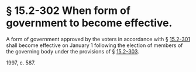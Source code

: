 # § 15.2-302 When form of government to become effective.

<p>A form of government approved by the voters in accordance with § <a href='http://law.lis.virginia.gov/vacode/15.2-301/'>15.2-301</a> shall become effective on January 1 following the election of members of the governing body under the provisions of § <a href='http://law.lis.virginia.gov/vacode/15.2-303/'>15.2-303</a>.</p><p>1997, c. 587.</p>